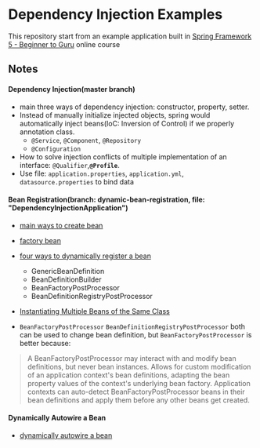 # Dependency Injection Examples

This repository start from an example application built in [Spring Framework 5 - Beginner to Guru](https://www.udemy.com/testing-spring-boot-beginner-to-guru/?couponCode=GITHUB_REPO) online course

## Notes
#### Dependency Injection(master branch)
+ main three ways of dependency injection: constructor, property, setter.
+ Instead of manually initialize injected objects, spring would automatically inject beans(IoC: Inversion of Control) if we properly annotation class.
  - `@Service`, `@Component`, `@Repository`
  - `@Configuration`
+ How to solve injection conflicts of multiple implementation of an interface: `@Qualifier`,**`@Profile`**.
+ Use file: `application.properties`, `application.yml`, `datasource.properties` to bind data

#### Bean Registration(branch: dynamic-bean-registration, file: "DependencyInjectionApplication")
+ [main ways to create bean](https://codippa.com/how-to-create-bean-in-spring/)
+ [factory bean](https://www.baeldung.com/spring-factorybean)
+ [four ways to dynamically register a bean](https://www.javaprogramto.com/2019/07/spring-dynamically-register-beans.html)
  - GenericBeanDefinition
  - BeanDefinitionBuilder
  - BeanFactoryPostProcessor
  - BeanDefinitionRegistryPostProcessor
+ [Instantiating Multiple Beans of the Same Class](https://www.baeldung.com/spring-same-class-multiple-beans)

+ `BeanFactoryPostProcessor` `BeanDefinitionRegistryPostProcessor` both can be used to change bean definition, but `BeanFactoryPostProcessor` is better because:
> A BeanFactoryPostProcessor may interact with and modify bean definitions, but never bean instances. Allows for custom modification of an application context's bean definitions, adapting the bean property values of the context's underlying bean factory. Application contexts can auto-detect BeanFactoryPostProcessor beans in their bean definitions and apply them before any other beans get created.

#### Dynamically Autowire a Bean
+ [dynamically autowire a bean](https://www.baeldung.com/spring-dynamic-autowire)


